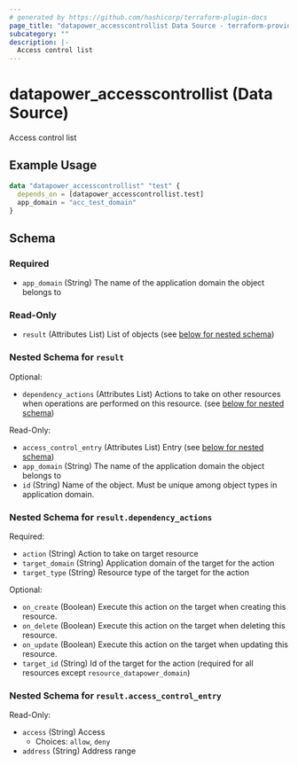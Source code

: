 ```yaml
---
# generated by https://github.com/hashicorp/terraform-plugin-docs
page_title: "datapower_accesscontrollist Data Source - terraform-provider-datapower"
subcategory: ""
description: |-
  Access control list
---
```


# datapower_accesscontrollist (Data Source)

Access control list

## Example Usage

```terraform
data "datapower_accesscontrollist" "test" {
  depends_on = [datapower_accesscontrollist.test]
  app_domain = "acc_test_domain"
}
```

<!-- schema generated by tfplugindocs -->
## Schema

### Required

- `app_domain` (String) The name of the application domain the object belongs to

### Read-Only

- `result` (Attributes List) List of objects (see [below for nested schema](#nestedatt--result))

<a id="nestedatt--result"></a>
### Nested Schema for `result`

Optional:

- `dependency_actions` (Attributes List) Actions to take on other resources when operations are performed on this resource. (see [below for nested schema](#nestedatt--result--dependency_actions))

Read-Only:

- `access_control_entry` (Attributes List) Entry (see [below for nested schema](#nestedatt--result--access_control_entry))
- `app_domain` (String) The name of the application domain the object belongs to
- `id` (String) Name of the object. Must be unique among object types in application domain.

<a id="nestedatt--result--dependency_actions"></a>
### Nested Schema for `result.dependency_actions`

Required:

- `action` (String) Action to take on target resource
- `target_domain` (String) Application domain of the target for the action
- `target_type` (String) Resource type of the target for the action

Optional:

- `on_create` (Boolean) Execute this action on the target when creating this resource.
- `on_delete` (Boolean) Execute this action on the target when deleting this resource.
- `on_update` (Boolean) Execute this action on the target when updating this resource.
- `target_id` (String) Id of the target for the action (required for all resources except `resource_datapower_domain`)


<a id="nestedatt--result--access_control_entry"></a>
### Nested Schema for `result.access_control_entry`

Read-Only:

- `access` (String) Access
  - Choices: `allow`, `deny`
- `address` (String) Address range
